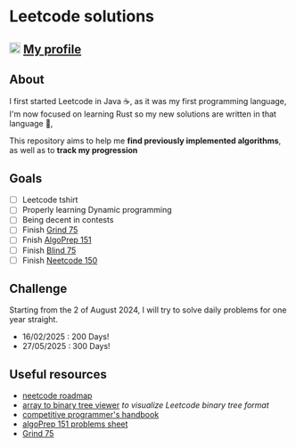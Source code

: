 # Leetcode solutions
## <img src="https://zupimages.net/up/21/08/l0ho.png" width="20" height="20">  [My profile](https://leetcode.com/dirdr/)
## About
I first started Leetcode in Java ☕️, as it was my first programming language, I'm now focused on learning Rust so my new solutions are written in that language 🦀,

This repository aims to help me **find previously implemented algorithms**, as well as to **track my progression**

## Goals
- [ ] Leetcode tshirt
- [ ] Properly learning Dynamic programming
- [ ] Being decent in contests
- [ ] Finish [Grind 75](https://www.techinterviewhandbook.org/grind75/)
- [ ] Fnish [AlgoPrep 151](https://docs.google.com/spreadsheets/d/1kyHfGGaLTzWspcqMUUS5Httmip7t8LJB0P-uPrRLGos/edit)
- [ ] Finish [Blind 75](https://neetcode.io/practice?tab=blind75)
- [ ] Finish [Neetcode 150](https://neetcode.io/practice?tab=neetcode150)

## Challenge
Starting from the 2 of August 2024, I will try to solve daily problems for one year straight.
- 16/02/2025 : 200 Days!
- 27/05/2025 : 300 Days!

## Useful resources
- [neetcode roadmap](https://neetcode.io/roadmap)
- [array to binary tree viewer](https://eniac00.github.io/btv/) _to visualize Leetcode binary tree format_
- [competitive programmer's handbook](https://cses.fi/book/book.pdf)
- [algoPrep 151 problems sheet](https://docs.google.com/spreadsheets/d/1kyHfGGaLTzWspcqMUUS5Httmip7t8LJB0P-uPrRLGos/edit#gid=0)
- [Grind 75](https://www.techinterviewhandbook.org/grind75/)
